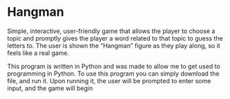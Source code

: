 # Hangman
Simple, interactive, user-friendly game that allows the player to choose a topic and promptly gives the player a word related to that topic to guess the letters to. The user is shown the ”Hangman” figure as they play along, so it feels like a real game.

This program is written in Python and was made to allow me to get used to programming in Python. To use this program you can simply download the file, and run it. Upon running it, the user will be prompted to enter some input, and the game will begin
